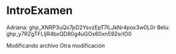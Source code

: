 # IntroExamen

Adriana: 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
Belu:  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

Modificando archivo
Otra modificación

